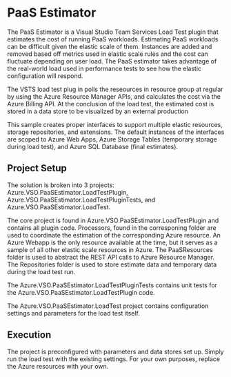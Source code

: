 # PaaS Estimator
The PaaS Estimator is a Visual Studio Team Services Load Test plugin that estimates the cost of running PaaS workloads.  Estimating PaaS workloads can be difficult given the elastic scale of them.  Instances are added and removed based off metrics used in elastic scale rules and the cost can fluctuate depending on user load.  The PaaS estimator takes advantage of the real-world load used in performance tests to see how the elastic configuration will respond.

The VSTS load test plug in polls the reseources in resource group at regular by using the Azure Resource Manager APIs, and calculates the cost via the Azure Billing API.  At the conclusion of the load test, the estimated cost is stored in a data store to be visualized by an external production

This sample creates proper interfaces to support multiple elastic resources, storage repositories, and extensions.  The default instances of the interfaces are scoped to Azure Web Apps, Azure Storage Tables (temporary storage during load test), and Azure SQL Database (final estimates).

## Project Setup
The solution is broken into 3 projects: Azure.VSO.PaaSEstimator.LoadTestPlugin, Azure.VSO.PaaSEstimator.LoadTestPluginTests, and Azure.VSO.PaaSEstimator.LoadTest.

The core project is found in Azure.VSO.PaaSEstimator.LoadTestPlugin and contains all plugin code.  Processors, found in the corresponing folder are used to coordinate the estimation of the corresponding Azure resource.  An Azure Webapp is the only resource available at the time, but it serves as a sample of all other elastic scale resources in Azure.  The PaaSResources folder is used to abstract the REST API calls to Azure Resource Manager.  The Repositories folder is used to store estimate data and temporary data during the load test run.

The Azure.VSO.PaaSEstimator.LoadTestPluginTests contains unit tests for the Azure.VSO.PaaSEstimator.LoadTestPlugin code.

The Azure.VSO.PaaSEstimator.LoadTest project contains configuration settings and parameters for the load test itself.

## Execution
The project is preconfigured with parameters and data stores set up.  Simply run the load test with the existing settings.  For your own purposes, replace the Azure resources with your own.


